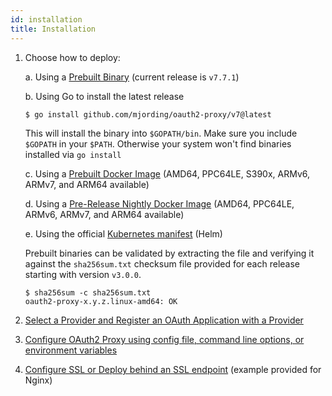 ```yaml
---
id: installation
title: Installation
---
```


1.  Choose how to deploy:

    a. Using a [Prebuilt Binary](https://github.com/mjording/oauth2-proxy/releases) (current release is `v7.7.1`)

    b. Using Go to install the latest release
    ```bash
    $ go install github.com/mjording/oauth2-proxy/v7@latest
    ```
    This will install the binary into `$GOPATH/bin`. Make sure you include `$GOPATH` in your `$PATH`. Otherwise your system won't find binaries installed via `go install`

    c. Using a [Prebuilt Docker Image](https://quay.io/oauth2-proxy/oauth2-proxy) (AMD64, PPC64LE, S390x, ARMv6, ARMv7, and ARM64 available)

    d. Using a [Pre-Release Nightly Docker Image](https://quay.io/oauth2-proxy/oauth2-proxy-nightly) (AMD64, PPC64LE, ARMv6, ARMv7, and ARM64 available)

    e. Using the official [Kubernetes manifest](https://github.com/oauth2-proxy/manifests) (Helm)

    Prebuilt binaries can be validated by extracting the file and verifying it against the `sha256sum.txt` checksum file provided for each release starting with version `v3.0.0`.
    
    ```
    $ sha256sum -c sha256sum.txt
    oauth2-proxy-x.y.z.linux-amd64: OK
    ```

2.  [Select a Provider and Register an OAuth Application with a Provider](configuration/providers/index.md)
3.  [Configure OAuth2 Proxy using config file, command line options, or environment variables](configuration/overview.md)
4.  [Configure SSL or Deploy behind an SSL endpoint](configuration/tls.md) (example provided for Nginx)

